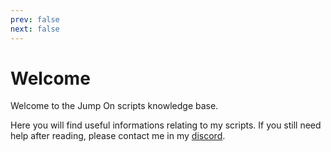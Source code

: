 ```yaml
---
prev: false
next: false
---
```


# Welcome

Welcome to the Jump On scripts knowledge base. 

Here you will find useful informations relating to my scripts. If you still need help after reading, please contact me in my [discord](https://discord.com/invite/8rqVHnSb2K).